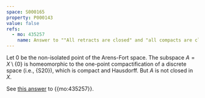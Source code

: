 ```yaml
---
space: S000165
property: P000143
value: false
refs:
  - mo: 435257
    name: Answer to ""All retracts are closed" and "all compacts are closed""
---
```


Let $0$ be the non-isolated point of the Arens-Fort space.  The subspace $A=X\setminus\{0\}$ is homeomorphic to the one-point compactification of a discrete space (i.e., {S20}), which is compact and Hausdorff.  But $A$ is not closed in $X$.

See [this answer](https://mathoverflow.net/a/435257) to {{mo:435257}}.
